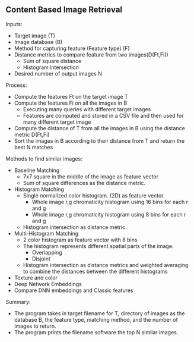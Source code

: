 ## Content Based Image Retrieval

Inputs:
- Target image (T)
- Image database (B)
- Method for capturing feature (Feature type) (F)
- Distance metrics to compare feature from two images(D(Ft,Fi))
    - Sum of square distance
    - Histogram intersection
- Desired number of output images N

Process:
- Compute the features Ft on the target image T
- Compute the features Fi on all the images in B
    - Executing many queries with different target images
    - Features are computed and stored in a CSV file and then used for many different target image
- Compute the distance of T from all the images in B using the distance metric D(Ft,Fi)
- Sort the images in B according to their distance from T and return the best N matches

Methods to find similar images:
- Baseline Matching
    - 7x7 square in the middle of the image as feature vector
    - Sum of square differences as the distance metric.
- Histogram Matching
    - Single normalized color histogram. (2D) as feature vector.
        - Whole image r,g chromaticity histogram using 16 bins for each r and g 
        - Whole image r,g chromaticity histogram using 8 bins for each r and g 
    - Histogram intersection as distance metric.
- Multi-Histogram Matching
    - 2 color histogram as feature vector with 8 bins
    - The histogram represents different spatial parts of the image.
        - Overlapping
        - Disjoint
    - Histogram intersection as distance metrics and weighted averaging to combine the distances between the different histograms
- Texture and color
- Deep Network Embeddings
- Compare DNN embeddings and Classic features

Summary:
- The program takes in target filename for T, directory of images as the database B, the feature type, matching method, and the number of images to return.
- The program prints the filename software the top N similar images.
